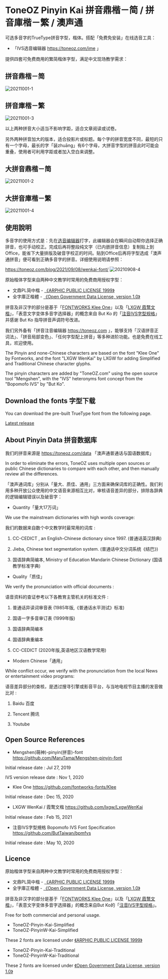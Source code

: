 # ToneOZ Pinyin Kai 拼音鼎楷－简 / 拼音庫楷－繁 / 澳声通

可选多音字的TrueType拼音字型，楷体。搭配「免费免安装」在线选音工具：

* 「IVS选音编辑器 https://toneoz.com/ime 」

提供四套可免费商用的繁简楷体字型，满足中文现场教学需求：

## 拼音鼎楷－简
![20211001-1](https://user-images.githubusercontent.com/14179988/135523747-7ef9183d-856b-41b7-8532-545bb46db810.jpg)

## 拼音庫楷－繁
![20211001-3](https://user-images.githubusercontent.com/14179988/135523783-568a53c6-6f89-42cf-8d0d-b4e71a57e4ec.jpg)

以上两种拼音大小适当不影响字距，适合文章阅读或试卷。

另外两种拼音加大的版本，适合投影片或标题。每个字的拼音宽度不同，最短的只有一个字母，最长的字「装zhuāng」有6个字母，大拼音字型的拼音此时可能会重叠，使用者可利用字距或者加入空白来调整。

## 大拼音鼎楷－简
![20211001-2](https://user-images.githubusercontent.com/14179988/135523806-07396f1e-4d48-4164-92d2-db29361178f6.jpg)

## 大拼音庫楷－繁
![20211001-4](https://user-images.githubusercontent.com/14179988/135523835-d0064a14-ad33-4d6f-bbb1-fff1b7f99dce.jpg)


## 使用說明
多音字的使用方式是：先在[选音编辑器](https://toneoz.com/ime)打字，此编辑器会在瞬间自动帮你选择正确拼音，也可手动校正。完成后再将整段纯文字（已内嵌拼音信息）复制贴上到 Office，能省下大量排版及破音字校正的时间。贴到Office后再将字型选成「澳声通拼音」便可看到正确多音字的拼音。详细使用说明请参照：

https://toneoz.com/blog/2021/09/08/wenkai-font/
![20210908-4](https://user-images.githubusercontent.com/14179988/135372875-55d94b30-2d0b-4211-b908-0edceb8066e6.jpg)

原始楷体字型来自两种中文教学时常用的免费商用授权字型：

* 文鼎PL简中楷 -  [《ARPHIC PUBLIC LICENSE 1999》](http://ftp.gnu.org/non-gnu/chinese-fonts-truetype/LICENSE)
* 全字庫正楷體 -  [《Open Government Data License, version 1.0》](https://data.gov.tw/en/licenses)

拼音及非汉字的部分是基于「[FONTWORKS Klee One](https://github.com/fontworks-fonts/Klee)」以及「[LXGW 霞鹜文楷](https://github.com/lxgw/LxgwWenKai)」，「表意文字变体多音字选择器」的概念来自 But Ko 的「[注音IVS字型规格](https://github.com/ButTaiwan/bpmfvs)」并感谢 But Ko 指导拼音声调符号改进。

我们另外备有「拼音注音编辑器 https://toneoz.com 」，能够支持「汉语拼音正词法」、「拼音局部变色」、「任何字型配上拼音」等多种进阶功能。也是免费在线工具，欢迎使用。

The Pinyin and none-Chinese characters are based on the font "Klee One" by Fontworks, and the font "LXGW WenKai" by LXGW for adding Simplified and Traditional Chinese character glyphs.

The pinyin characters are added by "ToneOZ.com" using the open source tool "Mengshen", with the "IVS" heteronyms font concept from the "Bopomofo IVS" by "But Ko".


## Download the fonts 字型下载

You can download the pre-built TrueType font from the following page.

[Latest release](https://github.com/jeffreyxuan/toneoz-font-pinyin-kai/releases)

## About Pinyin Data 拼音数据库

我们的拼音来源是 https://toneoz.com/data 「澳声通普通话与国语数据库」

In order to eliminate the errors, ToneOZ uses multiple open sources or public Chinese dictionaries to compare with each other, and then manually review all the differences.

「澳声通词库」分别从「量大、质佳、通用」三方面来确保词库的正确性。我们利用多种开放公众使用的中文语音来源相互比对，审核语音差异的部分，排除各辞典的逻辑编辑错误以及破音字：


* Quantity「量大17万词」

We use the mainstream dictionaries with high words coverage:

我们的数据来自数个中文教学时最常用的词库 :

1. CC-CEDICT , an English-Chinese dictionary since 1997.
(普通话英汉辞典)

2. Jieba, Chinese text segmentation system.
(普通话中文分词系统《结巴》)

3. 国语辞典简编本, Ministry of Education Mandarin Chinese Dictionary
(国语教学标准字典)



* Quality「质佳」

We verify the pronunciation with official documents :

语音资料的查证参考以下各教育主管机关的标准文件 :

1. 普通话异读词审音表
(1985年版,《普通话水平测试》标准)

2. 国语一字多音审订表
(1999年版)

3. 国语辞典简编本

4. 国语辞典重编本

5. CC-CEDICT
(2020年版,英语地区汉语教学常用)



* Ｍodern Chinese「通用」

While conflict occur, we verify with the pronunciation from the local News or entertainment video programs:

语音差异部分的查核，是透过搜寻引擎或影音平台，与当地电视节目主播的发音做比对 :

1. Baidu 百度

2. Tencent 腾讯

3. Youtube


## Open Source References

* Mengshen(萌神)-pinyin(拼音)-font 
https://github.com/MaruTama/Mengshen-pinyin-font

Initial release date : Jul 27, 2019

IVS version release date : Nov 1, 2020

* Klee One
https://github.com/fontworks-fonts/Klee

Initial release date :  Dec 15, 2020

* LXGW WenKai / 霞鹜文楷 
https://github.com/lxgw/LxgwWenKai

Initial release date : Feb 15, 2021

* 注音IVS字型規格 Bopomofo IVS Font Specification 
https://github.com/ButTaiwan/bpmfvs

Initial release date : May 10, 2020

## Licence
原始楷体字型来自两种中文教学时常用的免费商用授权字型：

* 文鼎PL简中楷 -  [《ARPHIC PUBLIC LICENSE 1999》](http://ftp.gnu.org/non-gnu/chinese-fonts-truetype/LICENSE)
* 全字庫正楷體 -  [《Open Government Data License, version 1.0》](https://data.gov.tw/en/licenses)

拼音及非汉字的部分是基于「[FONTWORKS Klee One](https://github.com/fontworks-fonts/Klee)」以及「[LXGW 霞鹜文楷](https://github.com/lxgw/LxgwWenKai)」，「表意文字变体多音字选择器」的概念来自But Ko的「[注音IVS字型规格](https://github.com/ButTaiwan/bpmfvs)」。

Free for both commercial and personal usage.

* ToneOZ-Pinyin-Kai-Simplified
* ToneOZ-PinyinW-Kai-Simplified

These 2 fonts are licensed under [《ARPHIC PUBLIC LICENSE 1999》](http://ftp.gnu.org/non-gnu/chinese-fonts-truetype/LICENSE)

* ToneOZ-Pinyin-Kai-Traditional
* ToneOZ-PinyinW-Kai-Traditional

These 2 fonts are licensed under [《Open Government Data License, version 1.0》](https://data.gov.tw/en/licenses)


